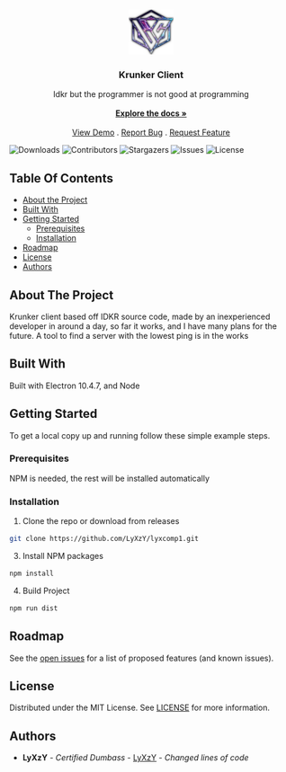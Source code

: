 <br/>
<p align="center">
  <a href="https://github.com/LyXzY/lyxcomp1">
    <img src="build/icon.png" alt="Logo" width="80" height="80">
  </a>

  <h3 align="center">Krunker Client</h3>

  <p align="center">
    Idkr but the programmer is not good at programming
    <br/>
    <br/>
    <a href="https://github.com/LyXzY/lyxcomp1"><strong>Explore the docs »</strong></a>
    <br/>
    <br/>
    <a href="https://github.com/LyXzY/lyxcomp1">View Demo</a>
    .
    <a href="https://github.com/LyXzY/lyxcomp1/issues">Report Bug</a>
    .
    <a href="https://github.com/LyXzY/lyxcomp1/issues">Request Feature</a>
  </p>
</p>

![Downloads](https://img.shields.io/github/downloads/LyXzY/lyxcomp1/total) ![Contributors](https://img.shields.io/github/contributors/LyXzY/lyxcomp1?color=dark-green) ![Stargazers](https://img.shields.io/github/stars/LyXzY/lyxcomp1?style=social) ![Issues](https://img.shields.io/github/issues/LyXzY/lyxcomp1) ![License](https://img.shields.io/github/license/LyXzY/lyxcomp1) 

## Table Of Contents

* [About the Project](#about-the-project)
* [Built With](#built-with)
* [Getting Started](#getting-started)
  * [Prerequisites](#prerequisites)
  * [Installation](#installation)
* [Roadmap](#roadmap)
* [License](#license)
* [Authors](#authors)


## About The Project

Krunker client based off IDKR source code, made by an inexperienced developer in around a day, so far it works, and I have many plans for the future. A tool to find a server with the lowest ping is in the works

## Built With

Built with Electron 10.4.7, and Node

## Getting Started

To get a local copy up and running follow these simple example steps.

### Prerequisites

NPM is needed, the rest will be installed automatically


### Installation

1. Clone the repo or download from releases

```sh
git clone https://github.com/LyXzY/lyxcomp1.git
```

3. Install NPM packages

```sh
npm install
```
4. Build Project

```sh
npm run dist
```


## Roadmap

See the [open issues](https://github.com/LyXzY/lyxcomp1/issues) for a list of proposed features (and known issues).




## License

Distributed under the MIT License. See [LICENSE](https://github.com/LyXzY/lyxcomp1/blob/main/LICENSE.md) for more information.

## Authors

* **LyXzY** - *Certified Dumbass* - [LyXzY](https://github.com/LyXzY/) - *Changed lines of code*
